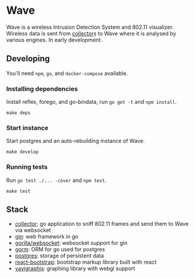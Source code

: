 # Wave

Wave is a wireless Intrusion Detection System and 802.11 visualizer.  Wireless data is sent from [collector](https://github.com/hkparker/collector)s to Wave where it is analysed by various engines.  In early development.

## Developing

You'll need `npm`, `go`, and `docker-compose` available.

### Installing dependencies

Install reflex, forego, and go-bindata, run `go get -t` and `npm install`.

```
make deps
```

### Start instance

Start postgres and an auto-rebuilding instance of Wave.

```
make develop
```

### Running tests

Run `go test ./... -cover` and `npm test`.

```
make test
```

## Stack

* [collector](https://github.com/hkparker/collector): go application to sniff 802.11 frames and send them to Wave via websocket
* [gin](https://github.com/gin-gonic/gin): web framework in go
* [gorilla/websocket](https://github.com/gorilla/websocket): websocket support for gin
* [gorm](https://github.com/jinzhu/gorm): ORM for go used for postgres
* [postgres](https://github.com/postgres/postgres): storage of persistent data
* [react-bootstrap](https://github.com/react-bootstrap/react-bootstrap): bootstrap markup library built with react
* [vavigraphjs](https://github.com/anvaka/VivaGraphJS): graphing library with webgl support
